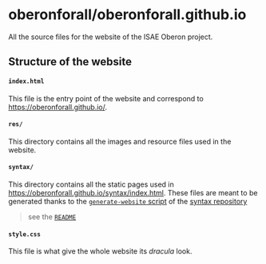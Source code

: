 # oberonforall/oberonforall.github.io
All the source files for the website of the ISAE Oberon project.

## Structure of the website
#### `index.html`
This file is the entry point of the website and correspond to https://oberonforall.github.io/.

#### `res/`
This directory contains all the images and resource files used in the website.

#### `syntax/`
This directory contains all the static pages used in https://oberonforall.github.io/syntax/index.html.
These files are meant to be generated thanks to the [`generate-website` script](https://github.com/oberonforall/syntax/blob/main/scripts/generate-website) of the [syntax repository](https://github.com/oberonforall/syntax)
> see the [`README`](https://github.com/oberonforall/syntax#generate-the-static-website-pages)

#### `style.css`
This file is what give the whole website its *dracula* look.

